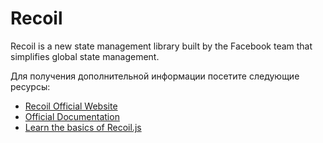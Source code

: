 # Recoil

Recoil is a new state management library built by the Facebook team that simplifies global state management.

Для получения дополнительной информации посетите следующие ресурсы:

- [Recoil Official Website](https://recoiljs.org/)
- [Official Documentation](https://recoiljs.org/docs/introduction/getting-started)
- [Learn the basics of Recoil.js](https://www.youtube.com/watch?v=BchtCWxs7sA)
